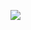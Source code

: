 ![](https://www.plantuml.com/plantuml/proxy?cache=no&src=https://raw.githubusercontent.com/oleksandrblazhko/ai-214-lukachinskij/Laboratory-Work-7/2-SoftwareDesign/2.7-PlantUML/DataModel.puml)
